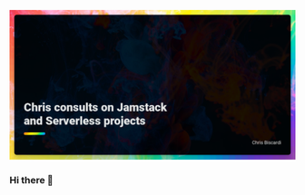 ![header image](https://github.com/ChristopherBiscardi/ChristopherBiscardi/blob/32019eeb22544716f7ca0759ad18c00e896c0bc5/header.png)

### Hi there 👋

<!--
**ChristopherBiscardi/ChristopherBiscardi** is a ✨ _special_ ✨ repository because its `README.md` (this file) appears on your GitHub profile.

Here are some ideas to get you started:

- 🔭 I’m currently working on ...
- 🌱 I’m currently learning ...
- 👯 I’m looking to collaborate on ...
- 🤔 I’m looking for help with ...
- 💬 Ask me about ...
- 📫 How to reach me: ...
- 😄 Pronouns: ...
- ⚡ Fun fact: ...
-->
